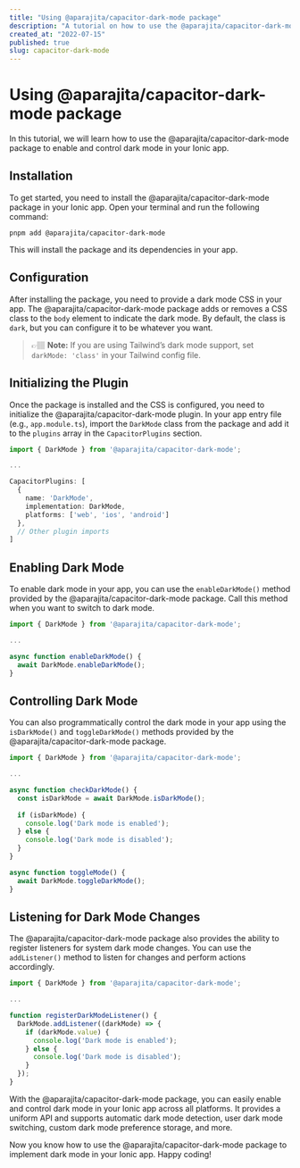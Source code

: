 ```yaml
---
title: "Using @aparajita/capacitor-dark-mode package"
description: "A tutorial on how to use the @aparajita/capacitor-dark-mode package to enable and control dark mode in your Ionic app."
created_at: "2022-07-15"
published: true
slug: capacitor-dark-mode
---
```


# Using @aparajita/capacitor-dark-mode package

In this tutorial, we will learn how to use the @aparajita/capacitor-dark-mode package to enable and control dark mode in your Ionic app. 

## Installation

To get started, you need to install the @aparajita/capacitor-dark-mode package in your Ionic app. Open your terminal and run the following command:

```shell
pnpm add @aparajita/capacitor-dark-mode
```

This will install the package and its dependencies in your app.

## Configuration

After installing the package, you need to provide a dark mode CSS in your app. The @aparajita/capacitor-dark-mode package adds or removes a CSS class to the `body` element to indicate the dark mode. By default, the class is `dark`, but you can configure it to be whatever you want.

> 👉🏽 **Note:** If you are using Tailwind’s dark mode support, set `darkMode: 'class'` in your Tailwind config file.

## Initializing the Plugin

Once the package is installed and the CSS is configured, you need to initialize the @aparajita/capacitor-dark-mode plugin. In your app entry file (e.g., `app.module.ts`), import the `DarkMode` class from the package and add it to the `plugins` array in the `CapacitorPlugins` section.

```typescript
import { DarkMode } from '@aparajita/capacitor-dark-mode';

...

CapacitorPlugins: [
  {
    name: 'DarkMode',
    implementation: DarkMode,
    platforms: ['web', 'ios', 'android']
  },
  // Other plugin imports
]
```

## Enabling Dark Mode

To enable dark mode in your app, you can use the `enableDarkMode()` method provided by the @aparajita/capacitor-dark-mode package. Call this method when you want to switch to dark mode.

```typescript
import { DarkMode } from '@aparajita/capacitor-dark-mode';

...

async function enableDarkMode() {
  await DarkMode.enableDarkMode();
}
```

## Controlling Dark Mode

You can also programmatically control the dark mode in your app using the `isDarkMode()` and `toggleDarkMode()` methods provided by the @aparajita/capacitor-dark-mode package.

```typescript
import { DarkMode } from '@aparajita/capacitor-dark-mode';

...

async function checkDarkMode() {
  const isDarkMode = await DarkMode.isDarkMode();
  
  if (isDarkMode) {
    console.log('Dark mode is enabled');
  } else {
    console.log('Dark mode is disabled');
  }
}

async function toggleMode() {
  await DarkMode.toggleDarkMode();
}
```

## Listening for Dark Mode Changes

The @aparajita/capacitor-dark-mode package also provides the ability to register listeners for system dark mode changes. You can use the `addListener()` method to listen for changes and perform actions accordingly.

```typescript
import { DarkMode } from '@aparajita/capacitor-dark-mode';

...

function registerDarkModeListener() {
  DarkMode.addListener((darkMode) => {
    if (darkMode.value) {
      console.log('Dark mode is enabled');
    } else {
      console.log('Dark mode is disabled');
    }
  });
}
```

With the @aparajita/capacitor-dark-mode package, you can easily enable and control dark mode in your Ionic app across all platforms. It provides a uniform API and supports automatic dark mode detection, user dark mode switching, custom dark mode preference storage, and more.

Now you know how to use the @aparajita/capacitor-dark-mode package to implement dark mode in your Ionic app. Happy coding!